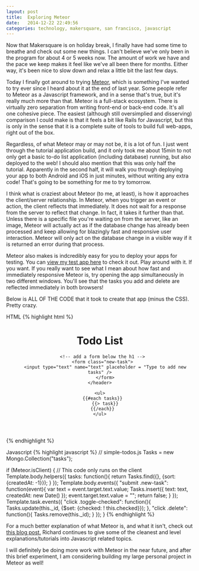 ```yaml
---
layout: post
title:  Exploring Meteor
date:   2014-12-22 22:49:56
categories: technology, makersquare, san francisco, javascript
---
```

Now that Makersquare is on holiday break, I finally have had some time to breathe and check out some new things. I can't believe we've only been in the program for about 4 or 5 weeks now. The amount of work we have and the pace we keep makes it feel like we've all been there for months. Either way, it's been nice to slow down and relax a little bit the last few days.

Today I finally got around to trying <a href="http://www.meteor.com" target="blank">Meteor</a>, which is something I've wanted to try ever since I heard about it at the end of last year. Some people refer to Meteor as a Javascript framework, and in a sense that's true, but it's really much more than that. Meteor is a full-stack ecosystem. There is virtually zero separation from writing front-end or back-end code. It's all one cohesive piece. The easiest (although still oversimplied and disserving) comparison I could make is that it feels a bit like Rails for Javascript, but this is only in the sense that it is a complete suite of tools to build full web-apps, right out of the box.

Regardless, of what Meteor may or may not be, it is a lot of fun. I just went through the tutorial application build, and it only took me about 15min to not only get a basic to-do list application (including database) running, but also deployed to the web! I should also mention that this was only half the tutorial. Apparently in the second half, it will walk you through deploying your app to both Android and iOS in just minutes, without writing any extra code! That's going to be something for me to try tomorrow.

I think what is craziest about Meteor (to me, at least), is how it approaches the client/server relationship. In Meteor, when you trigger an event or action, the client reflects that immediately. It does not wait for a response from the server to reflect that change. In fact, it takes it further than that. Unless there is a specific file you're waiting on from the server, like an image, Meteor will actually act as if the database change has already been processed and keep allowing for blazingly fast and responsive user interaction. Meteor will only act on the database change in a visible way if it is returned an error during that process.

Meteor also makes is indcredibly easy for you to deploy your apps for testing. You can <a href="http://kennys_test_app.meteor.com" target="blank">view my test app here</a> to check it out. Play around with it. If you want. If you really want to see what I mean about how fast and immediately responsive Meteor is, try opening the app simultaneously in two different windows. You'll see that the tasks you add and delete are reflected immediately in both browsers!

Below is ALL OF THE CODE that it took to create that app (minus the CSS). Pretty crazy.

HTML
{% highlight html %}
<!-- simple-todos.html -->
<head>
  <title>Todo List</title>
</head>

<body>
  <div class="container">
    <header>
      <h1>Todo List</h1>

      <!-- add a form below the h1 -->
      <form class="new-task">
        <input type="text" name="text" placeholder = "Type to add new tasks" />
        </form>
    </header>

    <ul>
      {{#each tasks}}
        {{> task}}
      {{/each}}
    </ul>
  </div>
</body>

<template name="task">
  <li class="{{#if checked}}checked{{/if}}">
    <button class="delete">&times;</button>

    <input type="checkbox" checked="{{checked}}" class="toggle-checked" />

    <span class="text">{{text}}</span>
  </li>
</template>
{% endhighlight %}

Javascript
{% highlight javascript %}
// simple-todos.js
Tasks = new Mongo.Collection("tasks");

if (Meteor.isClient) {
  // This code only runs on the client
  Template.body.helpers({
    tasks: function(){
      return Tasks.find({}, {sort: {createdAt: -1}});
    }
  });
  Template.body.events({
    "submit .new-task": function(event){
      var text = event.target.text.value;
      Tasks.insert({
        text: text,
        createdAt: new Date()
      });
      event.target.text.value = "";
      return false;
    }
  });
  Template.task.events({
    "click .toggle-checked": function(){
      Tasks.update(this._id, {$set: {checked: ! this.checked}});
    },
    "click .delete": function(){
      Tasks.remove(this._id);
    }
  });
}
{% endhighlight %}


For a much better explanation of what Meteor is, and what it isn't, check out <a href="http://javascriptissexy.com/learn-meteor-js-properly/" target="blank">this blog post.</a> Richard continues to give some of the cleanest and level explanations/tutorials into Javascript related topics.

I will definitely be doing more work with Meteor in the near future, and after this brief experiment, I am considering building my large personal project in Meteor as well!
